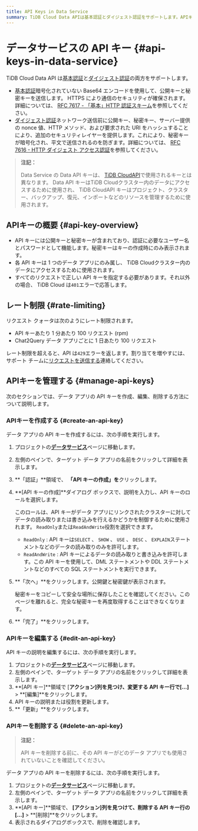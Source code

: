 ```yaml
---
title: API Keys in Data Service
summary: TiDB Cloud Data APIは基本認証とダイジェスト認証をサポートします。APIキーには公開キーと秘密キーが含まれ、1分あたり100リクエストの制限があります。APIキーの作成、編集、削除はプロジェクトのデータサービスページで行います。 APIキーを使用する際は正しいキーを指定する必要があります。
---
```


# データサービスの API キー {#api-keys-in-data-service}

TiDB Cloud Data API は[基本認証](https://en.wikipedia.org/wiki/Basic_access_authentication)と[ダイジェスト認証](https://en.wikipedia.org/wiki/Digest_access_authentication)の両方をサポートします。

-   [基本認証](https://en.wikipedia.org/wiki/Basic_access_authentication)暗号化されていない Base64 エンコードを使用して、公開キーと秘密キーを送信します。 HTTPS により通信のセキュリティが確保されます。詳細については、 [RFC 7617 - 「基本」HTTP 認証スキーム](https://datatracker.ietf.org/doc/html/rfc7617)を参照してください。
-   [ダイジェスト認証](https://en.wikipedia.org/wiki/Digest_access_authentication)ネットワーク送信前に公開キー、秘密キー、サーバー提供の nonce 値、HTTP メソッド、および要求された URI をハッシュすることにより、追加のセキュリティレイヤーを提供します。これにより、秘密キーが暗号化され、平文で送信されるのを防ぎます。詳細については、 [RFC 7616 - HTTP ダイジェスト アクセス認証](https://datatracker.ietf.org/doc/html/rfc7616)を参照してください。

> **注記：**
>
> Data Service の Data API キーは、 [TiDB CloudAPI](https://docs.pingcap.com/tidbcloud/api/v1beta#section/Authentication)で使用されるキーとは異なります。 Data API キーはTiDB Cloudクラスター内のデータにアクセスするために使用され、 TiDB CloudAPI キーはプロジェクト、クラスター、バックアップ、復元、インポートなどのリソースを管理するために使用されます。

## APIキーの概要 {#api-key-overview}

-   API キーには公開キーと秘密キーが含まれており、認証に必要なユーザー名とパスワードとして機能します。秘密キーはキーの作成時にのみ表示されます。
-   各 API キーは 1 つのデータ アプリにのみ属し、 TiDB Cloudクラスター内のデータにアクセスするために使用されます。
-   すべてのリクエストで正しい API キーを指定する必要があります。それ以外の場合、 TiDB Cloud は`401`エラーで応答します。

## レート制限 {#rate-limiting}

リクエスト クォータは次のようにレート制限されます。

-   API キーあたり 1 分あたり 100 リクエスト (rpm)
-   Chat2Query データ アプリごとに 1 日あたり 100 リクエスト

レート制限を超えると、API は`429`エラーを返します。割り当てを増やすには、サポート チームに[リクエストを送信する](https://support.pingcap.com/hc/en-us/requests/new?ticket_form_id=7800003722519)連絡してください。

## APIキーを管理する {#manage-api-keys}

次のセクションでは、データ アプリの API キーを作成、編集、削除する方法について説明します。

### APIキーを作成する {#create-an-api-key}

データ アプリの API キーを作成するには、次の手順を実行します。

1.  プロジェクトの[**データサービス**](https://tidbcloud.com/console/data-service)ページに移動します。

2.  左側のペインで、ターゲット データ アプリの名前をクリックして詳細を表示します。

3.  **「認証」**領域で、 **「API キーの作成」を**クリックします。

4.  **[API キーの作成]**ダイアログ ボックスで、説明を入力し、API キーのロールを選択します。

    このロールは、API キーがデータ アプリにリンクされたクラスターに対してデータの読み取りまたは書き込みを行えるかどうかを制御するために使用されます。 `ReadOnly`または`ReadAndWrite`役割を選択できます。

    -   `ReadOnly` : API キーは`SELECT` 、 `SHOW` 、 `USE` 、 `DESC` 、 `EXPLAIN`ステートメントなどのデータの読み取りのみを許可します。
    -   `ReadAndWrite` : API キーによるデータの読み取りと書き込みを許可します。この API キーを使用して、DML ステートメントや DDL ステートメントなどのすべての SQL ステートメントを実行できます。

5.  **「次へ」**をクリックします。公開鍵と秘密鍵が表示されます。

    秘密キーをコピーして安全な場所に保存したことを確認してください。このページを離れると、完全な秘密キーを再度取得することはできなくなります。

6.  **「完了」**をクリックします。

### APIキーを編集する {#edit-an-api-key}

API キーの説明を編集するには、次の手順を実行します。

1.  プロジェクトの[**データサービス**](https://tidbcloud.com/console/data-service)ページに移動します。
2.  左側のペインで、ターゲット データ アプリの名前をクリックして詳細を表示します。
3.  **[API キー]**領域で [**アクション]**列を見つけ、変更する API キー行で**[...]** &gt; **[編集]**をクリックします。
4.  API キーの説明または役割を更新します。
5.  **「更新」**をクリックします。

### APIキーを削除する {#delete-an-api-key}

> **注記：**
>
> API キーを削除する前に、その API キーがどのデータ アプリでも使用されていないことを確認してください。

データ アプリの API キーを削除するには、次の手順を実行します。

1.  プロジェクトの[**データサービス**](https://tidbcloud.com/console/data-service)ページに移動します。
2.  左側のペインで、ターゲット データ アプリの名前をクリックして詳細を表示します。
3.  **[API キー]**領域で、 **[アクション]**列を見つけて、削除する API キー行の**[...]** &gt; **[削除]**をクリックします。
4.  表示されるダイアログボックスで、削除を確認します。
